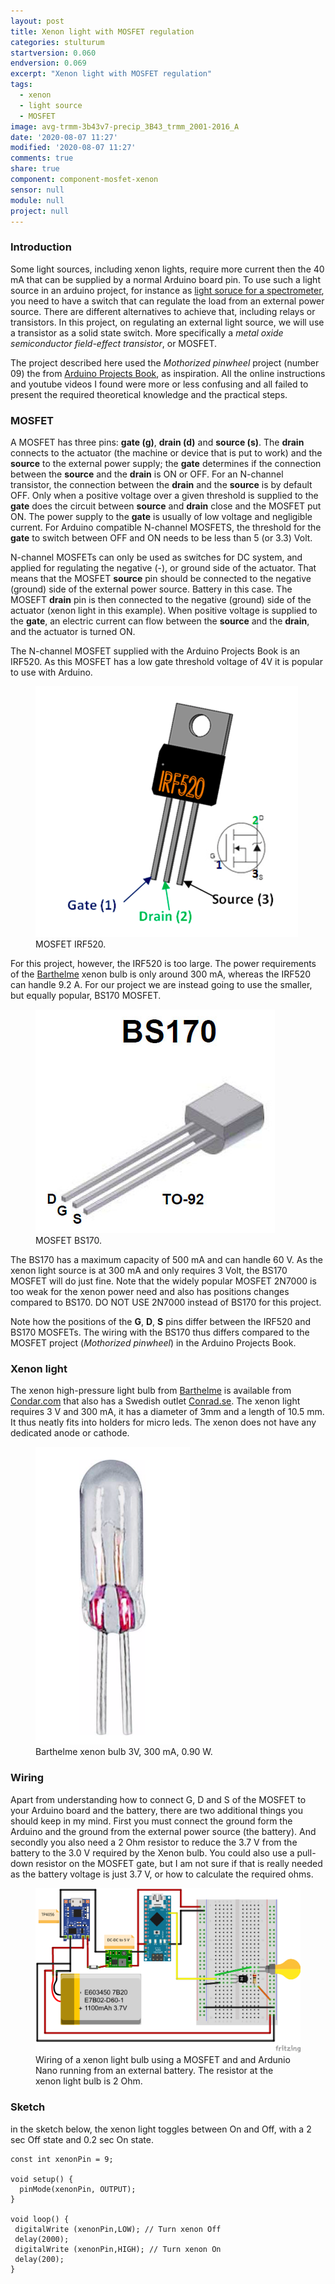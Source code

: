 ```yaml
---
layout: post
title: Xenon light with MOSFET regulation
categories: stulturum
startversion: 0.060
endversion: 0.069
excerpt: "Xenon light with MOSFET regulation"
tags:
  - xenon
  - light source
  - MOSFET
image: avg-trmm-3b43v7-precip_3B43_trmm_2001-2016_A
date: '2020-08-07 11:27'
modified: '2020-08-07 11:27'
comments: true
share: true
component: component-mosfet-xenon
sensor: null
module: null
project: null
---
```


### Introduction

Some light sources, including xenon lights, require more current then the 40 mA that can be supplied by a normal Arduino board pin. To use such a light source in an arduino project, for instance as [light soruce for a spectrometer](https://karttur.github.io/spectro/spectrolight), you need to have a switch that can regulate the load from an external power source. There are different alternatives to achieve that, including relays or transistors. In this project, on regulating an external light source, we will use a transistor as a solid state switch. More specifically a _metal oxide semiconductor field-effect transistor_, or MOSFET.

The project described here used the _Mothorized pinwheel_ project (number 09) the from [Arduino Projects Book](https://bastiaanvanhengel.files.wordpress.com/2016/06/arduino_projects_book.pdf), as inspiration. All the online instructions and youtube videos I found were more or less confusing and all failed to present the required theoretical knowledge and the practical steps.

### MOSFET

A MOSFET has three pins: __gate (g)__, __drain (d)__ and __source (s)__. The __drain__ connects to the actuator (the machine or device that is put to work) and the __source__ to the external power supply; the __gate__ determines if the connection between the __source__ and the __drain__ is ON or OFF. For an N-channel transistor, the connection between the __drain__ and the __source__ is by default OFF. Only when a positive voltage over a given threshold is supplied to the __gate__ does the circuit between __source__ and __drain__ close and the MOSFET put ON. The power supply to the __gate__ is usually of low voltage and negligible current. For Arduino compatible N-channel MOSFETS, the threshold for the __gate__ to switch between OFF and ON needs to be less than 5 (or 3.3) Volt.

N-channel MOSFETs can only be used as switches for DC system, and applied for regulating the negative (-), or ground side of the actuator. That means that the MOSFET __source__ pin should be connected to the negative (ground) side of the external power source. Battery in this case. The MOSEFT __drain__ pin is then connected to the negative (ground) side of the actuator (xenon light in this example). When positive voltage is supplied to the __gate__, an electric current can flow between the __source__ and the __drain__, and the actuator is turned ON.

The N-channel MOSFET supplied with the Arduino Projects Book is an IRF520. As this MOSFET has a low gate threshold voltage of 4V it is popular to use with Arduino.

<figure>
<img src="../../images/MOSFET_IRF520.png">
<figcaption> MOSFET IRF520. </figcaption>
</figure>

For this project, however, the IRF520 is too large. The power requirements of the [Barthelme](https://www.barthelme.de) xenon bulb is only around 300 mA, whereas the IRF520 can handle 9.2 A. For our project we are instead going to use the smaller, but equally popular, BS170 MOSFET.

<figure>
<img src="../../images/MOSFET_BS170.png">
<figcaption> MOSFET BS170. </figcaption>
</figure>

The BS170 has a maximum capacity of 500 mA and can handle 60 V. As the xenon light source is at 300 mA and only requires 3 Volt, the BS170 MOSFET will do just fine. Note that the widely popular MOSFET 2N7000 is too weak for the xenon power need and also has positions changes compared to BS170. DO NOT USE 2N7000 instead of BS170 for this project.

Note how the positions of the __G__, __D__, __S__ pins differ between the IRF520 and BS170 MOSFETs. The wiring with the BS170 thus differs compared to the MOSFET project (_Mothorized pinwheel_) in the Arduino Projects Book.

### Xenon light

The xenon high-pressure light bulb from [Barthelme](https://www.barthelme.de) is available from [Condar.com](https://www.conrad.com) that also has a Swedish outlet [Conrad.se](https://www.conrad.se/p/tru-components-1590267-xenonlampa-3-v-090-w-sockel-bi-pin-127-mm-klar-1-st-1590267). The xenon light requires 3 V and 300 mA, it has a diameter of 3mm and a length of 10.5 mm. It thus neatly fits into holders for micro leds. The xenon does not have any dedicated anode or cathode.

<figure>
<img src="../../images/xenon-barthelme_3V-09W.png">
<figcaption> Barthelme xenon bulb 3V, 300 mA, 0.90 W. </figcaption>
</figure>

### Wiring

Apart from understanding how to connect G, D and S of the MOSFET to your Arduino board and the battery, there are two additional things you should keep in my mind. First you must connect the ground form the Arduino and the ground from the external power source (the battery). And secondly you also need a 2 Ohm resistor to reduce the 3.7 V from the battery to the 3.0 V required by the Xenon bulb. You could also use a pull-down resistor on the MOSFET gate, but I am not sure if that is really needed as the battery voltage is just 3.7 V, or how to calculate the required ohms.

<figure>
<img src="../../images/nano-xenon-mosfet-switch_breaded_bb.png">
<figcaption> Wiring of a xenon light bulb using a MOSFET and and Ardunio Nano running from an external battery. The resistor at the xenon light bulb is 2 Ohm. </figcaption>
</figure>


### Sketch

in the sketch below, the xenon light toggles between On and Off, with a 2 sec Off state and 0.2 sec On state.


```
const int xenonPin = 9;

void setup() {
  pinMode(xenonPin, OUTPUT);
}

void loop() {
 digitalWrite (xenonPin,LOW); // Turn xenon Off
 delay(2000);
 digitalWrite (xenonPin,HIGH); // Turn xenon On
 delay(200);
}
```
